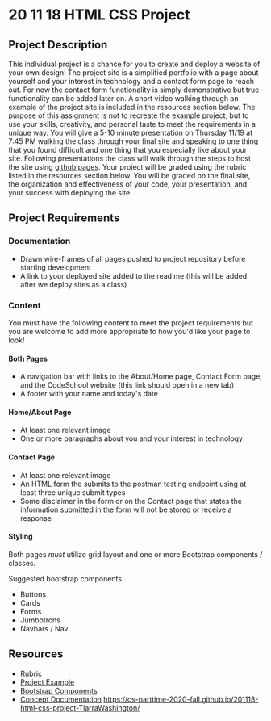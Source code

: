 # 20 11 18 HTML CSS Project

## Project Description
This individual project is a chance for you to create and deploy a website of your own design! The project site is a simplified portfolio with a page about yourself and your interest in technology and a contact form page to reach out. For now the contact form functionality is simply demonstrative but true functionality can be added later on. A short video walking through an example of the project site is included in the resources section below. The purpose of this assignment is not to recreate the example project, but to use your skills, creativity, and personal taste to meet the requirements in a unique way. You will give a 5-10 minute presentation on Thursday 11/19 at 7:45 PM walking the class through your final site and speaking to one thing that you found difficult and one thing that you especially like about your site. Following presentations the class will walk through the steps to host the site using [github pages](https://pages.github.com/). Your project will be graded using the rubric listed in the resources section below. You will be graded on the final site, the organization and effectiveness of your code, your presentation, and your success with deploying the site.

## Project Requirements
### Documentation
- Drawn wire-frames of all pages pushed to project repository before starting development
- A link to your deployed site added to the read me (this will be added after we deploy sites as a class) 

### Content
You must have the following content to meet the project requirements but you are welcome to add more appropriate to how you'd like your page to look!
#### Both Pages
- A navigation bar with links to the About/Home page, Contact Form page, and the CodeSchool website (this link should open in a new tab)
- A footer with your name and today's date
#### Home/About Page
- At least one relevant image
- One or more paragraphs about you and your interest in technology
#### Contact Page
- At least one relevant image
- An HTML form the submits to the postman testing endpoint using at least three unique submit types
- Some disclaimer in the form or on the Contact page that states the information submitted in the form will not be stored or receive a response
#### Styling
Both pages *must* utilize grid layout and one or more Bootstrap components / classes. 

Suggested bootstrap components
- Buttons
- Cards
- Forms
- Jumbotrons
- Navbars / Nav

## Resources
- [Rubric](https://docs.google.com/document/d/1wGDWz_JkXDsGvOjrfrUz6JEMQ1DNz60m9ssCePD6ZJc/edit?usp=sharing)
- [Project Example](https://youtu.be/fwX0jdbybKU)
- [Bootstrap Components](https://getbootstrap.com/docs/4.5/components)
- [Concept Documentation](https://github.com/cs-parttime-2020-fall/part-time-program-syllabus/blob/master/htmlCSS.md)
https://cs-parttime-2020-fall.github.io/201118-html-css-project-TiarraWashington/
